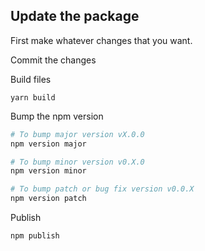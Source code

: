 ## Update the package

First make whatever changes that you want.

Commit the changes

Build files
```
yarn build
```

Bump the npm version
```bash
# To bump major version vX.0.0
npm version major

# To bump minor version v0.X.0
npm version minor

# To bump patch or bug fix version v0.0.X
npm version patch 
```

Publish
```
npm publish
```
